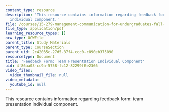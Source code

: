 ```yaml
---
content_type: resource
description: 'This resource contains information regarding feedback form: team presentation
  individual component.'
file: /courses/15-279-management-communication-for-undergraduates-fall-2012/4f86aa03cc9a5758fc1282299f6e2366_MIT15_279F12_presIndFdbk.pdf
file_type: application/pdf
learning_resource_types: []
ocw_type: OCWFile
parent_title: Study Materials
parent_type: CourseSection
parent_uid: 2c42035c-27d5-37f4-ccc0-c890eb375090
resourcetype: Document
title: 'Feedback Form: Team Presentation Individual Component'
uid: 4f86aa03-cc9a-5758-fc12-82299f6e2366
video_files:
  video_thumbnail_file: null
video_metadata:
  youtube_id: null
---
```

This resource contains information regarding feedback form: team presentation individual component.

